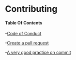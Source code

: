 # Contributing

#### Table Of Contents

-[Code of Conduct](#code-of-conduct)

-[Create a pull request](https://docs.github.com/en/github/collaborating-with-issues-and-pull-requests/creating-a-pull-request)

-[A very good practice on commit](https://github.com/firstcontributions/first-contributions)
